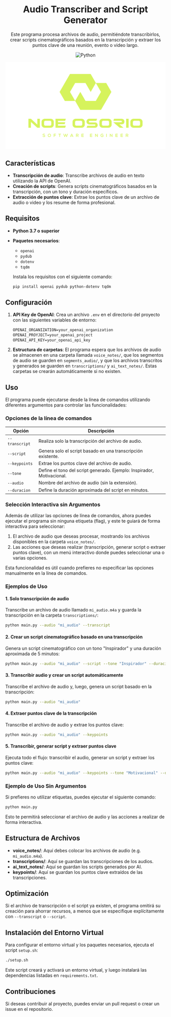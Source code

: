 
<div align="center">

# Audio Transcriber and Script Generator

Este programa procesa archivos de audio, permitiéndote transcribirlos, crear scripts cinematográficos basados en la transcripción y extraer los puntos clave de una reunión, evento o video largo.

![Python](https://img.shields.io/badge/Python-3776AB?style=for-the-badge&logo=python&logoColor=white)

![Logo](assets/logo.png)

</div>

## Características

- **Transcripción de audio**: Transcribe archivos de audio en texto utilizando la API de OpenAI.
- **Creación de scripts**: Genera scripts cinematográficos basados en la transcripción, con un tono y duración específicos.
- **Extracción de puntos clave**: Extrae los puntos clave de un archivo de audio o video y los resume de forma profesional.

## Requisitos

- **Python 3.7 o superior**
- **Paquetes necesarios**:
  - `openai`
  - `pydub`
  - `dotenv`
  - `tqdm`
  
  Instala los requisitos con el siguiente comando:
  ```bash
  pip install openai pydub python-dotenv tqdm
  ```

## Configuración

1. **API Key de OpenAI**: Crea un archivo `.env` en el directorio del proyecto con las siguientes variables de entorno:

    ```
    OPENAI_ORGANIZATION=your_openai_organization
    OPENAI_PROYJECT=your_openai_project
    OPENAI_API_KEY=your_openai_api_key
    ```

2. **Estructura de carpetas**: El programa espera que los archivos de audio se almacenen en una carpeta llamada `voice_notes/`, que los segmentos de audio se guarden en `segments_audio/`, y que los archivos transcritos y generados se guarden en `transcriptions/` y `ai_text_notes/`. Estas carpetas se crearán automáticamente si no existen.

## Uso

El programa puede ejecutarse desde la línea de comandos utilizando diferentes argumentos para controlar las funcionalidades:

### Opciones de la línea de comandos

| Opción            | Descripción                                                             |
|-------------------|-------------------------------------------------------------------------|
| `--transcript`     | Realiza solo la transcripción del archivo de audio.                    |
| `--script`         | Genera solo el script basado en una transcripción existente.           |
| `--keypoints`      | Extrae los puntos clave del archivo de audio.                          |
| `--tone`           | Define el tono del script generado. Ejemplo: Inspirador, Motivacional. |
| `--audio`          | Nombre del archivo de audio (sin la extensión).                        |
| `--duracion`       | Define la duración aproximada del script en minutos.                   |

### Selección Interactiva sin Argumentos

Además de utilizar las opciones de línea de comandos, ahora puedes ejecutar el programa sin ninguna etiqueta (flag), y este te guiará de forma interactiva para seleccionar:

1. El archivo de audio que deseas procesar, mostrando los archivos disponibles en la carpeta `voice_notes/`.
2. Las acciones que deseas realizar (transcripción, generar script o extraer puntos clave), con un menú interactivo donde puedes seleccionar una o varias opciones.

Esta funcionalidad es útil cuando prefieres no especificar las opciones manualmente en la línea de comandos.

### Ejemplos de Uso

#### 1. **Solo transcripción de audio**

Transcribe un archivo de audio llamado `mi_audio.m4a` y guarda la transcripción en la carpeta `transcriptions/`:
```bash
python main.py --audio "mi_audio" --transcript
```

#### 2. **Crear un script cinematográfico basado en una transcripción**

Genera un script cinematográfico con un tono "Inspirador" y una duración aproximada de 5 minutos:
```bash
python main.py --audio "mi_audio" --script --tone "Inspirador" --duracion 5
```

#### 3. **Transcribir audio y crear un script automáticamente**

Transcribe el archivo de audio y, luego, genera un script basado en la transcripción:
```bash
python main.py --audio "mi_audio"
```

#### 4. **Extraer puntos clave de la transcripción**

Transcribe el archivo de audio y extrae los puntos clave:
```bash
python main.py --audio "mi_audio" --keypoints
```

#### 5. **Transcribir, generar script y extraer puntos clave**

Ejecuta todo el flujo: transcribir el audio, generar un script y extraer los puntos clave:
```bash
python main.py --audio "mi_audio" --keypoints --tone "Motivacional" --duracion 10
```

### Ejemplo de Uso Sin Argumentos

Si prefieres no utilizar etiquetas, puedes ejecutar el siguiente comando:
```bash
python main.py
```

Esto te permitirá seleccionar el archivo de audio y las acciones a realizar de forma interactiva.

## Estructura de Archivos

- **voice_notes/**: Aquí debes colocar los archivos de audio (e.g. `mi_audio.m4a`).
- **transcriptions/**: Aquí se guardan las transcripciones de los audios.
- **ai_text_notes/**: Aquí se guardan los scripts generados por AI.
- **keypoints/**: Aquí se guardan los puntos clave extraídos de las transcripciones.

## Optimización

Si el archivo de transcripción o el script ya existen, el programa omitirá su creación para ahorrar recursos, a menos que se especifique explícitamente con `--transcript` o `--script`.

## Instalación del Entorno Virtual

Para configurar el entorno virtual y los paquetes necesarios, ejecuta el script `setup.sh`:

```bash
./setup.sh
```

Este script creará y activará un entorno virtual, y luego instalará las dependencias listadas en `requirements.txt`.

## Contribuciones

Si deseas contribuir al proyecto, puedes enviar un pull request o crear un issue en el repositorio.
